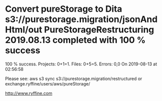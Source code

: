 # Convert pureStorage to Dita s3://purestorage.migration/jsonAndHtml/out PureStorageRestructuring 2019.08.13 completed with 100 % success

100 % success. Projects: 0+1=1.  Files: 0+5=5. Errors: 0,0  On 2019-08-13 at 02:56:58



Please see: aws s3 sync s3://purestorage.migration/restructured or exchange.ryffine/users/aws/pureStorage/

http://www.ryffine.com

